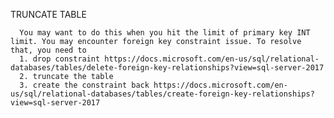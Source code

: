 TRUNCATE TABLE  

      You may want to do this when you hit the limit of primary key INT limit. You may encounter foreign key constraint issue. To resolve that, you need to
      1. drop constraint https://docs.microsoft.com/en-us/sql/relational-databases/tables/delete-foreign-key-relationships?view=sql-server-2017
      2. truncate the table
      3. create the constraint back https://docs.microsoft.com/en-us/sql/relational-databases/tables/create-foreign-key-relationships?view=sql-server-2017
